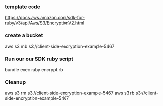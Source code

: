 ### template code 
https://docs.aws.amazon.com/sdk-for-ruby/v3/api/Aws/S3/EncryptionV2.html
### create a bucket
aws s3 mb s3://client-side-encryption-example-5467

### Run our our SDK ruby script
bundle exec ruby encrypt.rb

### Cleanup

aws s3 rm s3://client-side-encryption-example-5467 aws s3 rb s3://client-side-encryption-example-5467